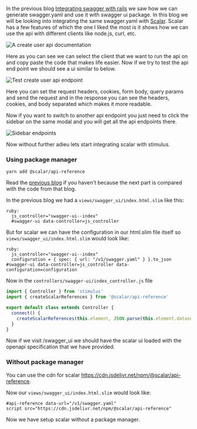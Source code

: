 In the previous blog [Integrating swagger with rails](/integrating_swagger_with_rails_and_stimulus) we saw how we can generate swagger.yaml and use it with swagger ui package.
In this blog we will be looking into integrating the same swagger.yaml with [Scalar](https://github.com/scalar/scalar). Scalar has a few features of which the one I liked the most is it shows how we can use the api with different clients like node.js, curl, etc.

![A create user api documentation](/assets/create_a_user.png "Create user api documentation")

Here as you can see we can select the client that we want to run the api on and copy paste the code that makes life easier. Now if we try to test the api end point we should see a ui similar to below.

![Test create user api endpoint](/assets/test_user_endpoint.png "Test create user api endpoint modal")

Here you can set the request headers, cookies, form body, query params and send the request and in the response you can see the headers, cookies, and body separated which makes it more readable.

Now if you want to switch to another api endpoint you just need to click the sidebar on the same modal and you will get all the api endpoints there.

![Sidebar endpoints](/assets/sidebar_endpoints.png "Sidebar endpoints inside the modal")

Now without further adieu lets start integrating scalar with stimulus.

### Using package manager
```
yarn add @scalar/api-reference
```

Read the [previous blog](/integrating_swagger_with_rails_and_stimulus) if you haven't because the next part is compared with the code from that blog.

In the previous blog we had a `views/swagger_ui/index.html.slim` like this:
```slim
ruby:
  js_controller="swagger-ui--index"
  #swagger-ui data-controller=js_controller
```

But for scalar we can have the configuration in our html.slim file itself so `views/swagger_ui/index.html.slim` would look like:

```slim
ruby:
  js_controller="swagger-ui--index"
  configuration = { spec: { url: "/v1/swagger.yaml" } }.to_json
#swagger-ui data-controller=js_controller data-configuration=configuration
```

Now in the `controllers/swagger-ui/index_controller.js` file
```javascript
import { Controller } from 'stimulus'
import { createScalarReferences } from '@scalar/api-reference'

export default class extends Controller {
  connect() {
    createScalarReferences(this.element, JSON.parse(this.element.dataset.configuration))
  }
}
```
Now if we visit /swagger_ui we should have the scalar ui loaded with the openapi specification that we have provided.

### Without package manager
You can use the cdn for scalar https://cdn.jsdelivr.net/npm/@scalar/api-reference.

Now our `views/swagger_ui/index.html.slim` would look like:
```slim
#api-reference data-url="/v1/swagger.yaml"
script src="https://cdn.jsdelivr.net/npm/@scalar/api-reference"
```

Now we have setup scalar without a package manager.
